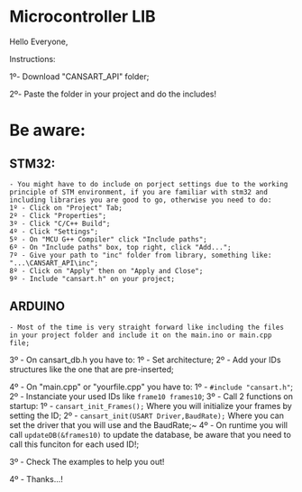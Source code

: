 # Microcontroller LIB

Hello Everyone,

Instructions:

1º-  Download "CANSART_API" folder;

2º-  Paste the folder in your project and do the includes!

# Be aware:

## STM32:
    - You might have to do include on porject settings due to the working principle of STM environment, if you are familiar with stm32 and including libraries you are good to go, otherwise you need to do:
    1º - Click on "Project" Tab;
    2º - Click "Properties";
    3º - Click "C/C++ Build";
    4º - Click "Settings";
    5º - On "MCU G++ Compiler" click "Include paths";
    6º - On "Include paths" box, top right, click "Add...";
    7º - Give your path to "inc" folder from library, something like: "...\CANSART_API\inc";
    8º - Click on "Apply" then on "Apply and Close";
    9º - Include "cansart.h" on your project;

## ARDUINO
    - Most of the time is very straight forward like including the files in your project folder and include it on the main.ino or main.cpp file;

3º - On cansart_db.h you have to:
    1º - Set architecture;
    2º - Add your IDs structures like the one that are pre-inserted;

4º - On "main.cpp" or "yourfile.cpp" you have to:
    1º - ```#include "cansart.h"```;
    2º - Instanciate your used IDs like ```frame10 frames10```;
    3º - Call 2 functions on startup:
        1º - ```cansart_init_Frames();``` Where you will initialize your frames by setting the ID;
        2º - ```cansart_init(USART Driver,BaudRate);``` Where you can set the driver that you will use and the BaudRate;~
    4º - On runtime you will call ```updateDB(&frames10)``` to update the database, be aware that you need to call this funciton for each used ID!; 

3º - Check The examples to help you out!

4º - Thanks...!